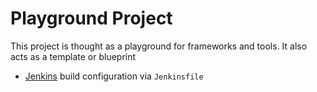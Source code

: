 # Playground Project

This project is thought as a playground for frameworks and tools. It also acts as a template or blueprint

- [Jenkins](https://jenkins.io/) build configuration via `Jenkinsfile`  